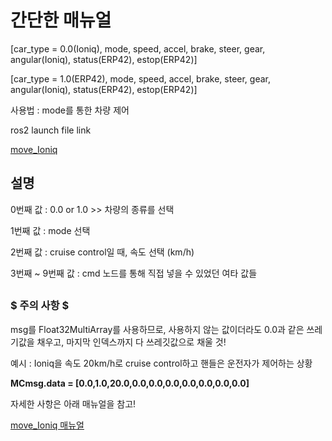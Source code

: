 # 간단한 매뉴얼

__<structure of move_car for Ioniq>__
[car_type = 0.0(Ioniq), mode, speed, accel, brake, steer, gear, angular(Ioniq), status(ERP42), estop(ERP42)]

__<structure of move_car for ERP42>__
[car_type = 1.0(ERP42), mode, speed, accel, brake, steer, gear, angular(Ioniq), status(ERP42), estop(ERP42)]

사용법 : mode를 통한 차량 제어

ros2 launch file link

[move_Ioniq](./move_Ioniq)

## 설명

0번째 값 : 0.0 or 1.0 >> 차량의 종류를 선택

1번째 값 : mode 선택

2번째 값 : cruise control일 때, 속도 선택 (km/h)

3번째 ~ 9번째 값 : cmd 노드를 통해 직접 넣을 수 있었던 여타 값들

##

### $ 주의 사항 $

msg를 Float32MultiArray를 사용하므로, 사용하지 않는 값이더라도 0.0과 같은 쓰레기값을 채우고, 마지막 인덱스까지 다 쓰레깃값으로 채울 것!

예시 : Ioniq을 속도 20km/h로 cruise control하고 핸들은 운전자가 제어하는 상황

__MCmsg.data = [0.0,1.0,20.0,0.0,0.0,0.0,0.0,0.0,0.0,0.0]__

자세한 사항은 아래 매뉴얼을 참고!

[move_Ioniq 매뉴얼](https://docs.google.com/document/d/1AxAMeq6Xrgb8W50JrqpNWJELcRYVBZaxbXu9biplyvI/edit?usp=sharing)
